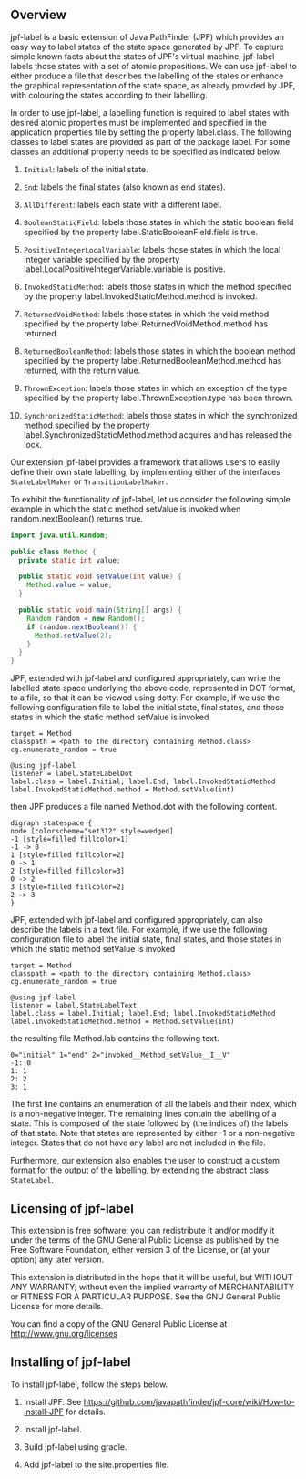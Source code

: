 Overview
--------

jpf-label is a basic extension of Java PathFinder (JPF) which provides an
easy way to label states of the state space generated by JPF.  To capture
simple known facts about the states of JPF's virtual machine, jpf-label
labels those states with a set of atomic propositions. We can use
jpf-label to either produce a file that describes the labelling of the
states or enhance the graphical representation of the state space,
as already provided by JPF, with colouring the states according to their
labelling.

In order to use jpf-label, a labelling function is required
to label states with desired atomic properties must be
implemented and specified in the application properties
file by setting the property label.class. The following
classes to label states are provided as part of the package
label.  For some classes an additional property needs to be specified as
indicated below.

1. `Initial`: labels of the initial state.

2. `End`: labels the final states (also known as end states).

3. `AllDifferent`: labels each state with a different label.

4. `BooleanStaticField`: labels those states in which the static boolean
   field specified by the property label.StaticBooleanField.field is true.

5. `PositiveIntegerLocalVariable`: labels those states in which the local
   integer variable specified by the property
   label.LocalPositiveIntegerVariable.variable is positive.

6. `InvokedStaticMethod`: labels those states in which the method
   specified by the property label.InvokedStaticMethod.method is invoked.

7. `ReturnedVoidMethod`: labels those states in which the void method
   specified by the property label.ReturnedVoidMethod.method has returned.

8. `ReturnedBooleanMethod`: labels those states in which the boolean
   method specified by the property label.ReturnedBooleanMethod.method
   has returned, with the return value.

9. `ThrownException`: labels those states in which an exception of the
   type specified by the property label.ThrownException.type has
   been thrown.

10. `SynchronizedStaticMethod`: labels those states in which the
    synchronized method specified by the property
    label.SynchronizedStaticMethod.method acquires and has released the
    lock.

Our extension jpf-label provides a framework that allows users to easily
define their own state labelling, by implementing either of the interfaces
`StateLabelMaker` or `TransitionLabelMaker`.

To exhibit the functionality of jpf-label, let us consider the following
simple example in which the static method setValue is invoked when
random.nextBoolean() returns true.

```java
import java.util.Random;

public class Method {
  private static int value;

  public static void setValue(int value) {
    Method.value = value;
  }

  public static void main(String[] args) {
    Random random = new Random();
    if (random.nextBoolean()) {
      Method.setValue(2);
    }
  }
}
```

JPF, extended with jpf-label and configured appropriately, can write the
labelled state space underlying the above code, represented in DOT
format, to a file, so that it can be viewed using dotty.  For example,
if we use the following configuration file to label the initial state,
final states, and those states in which the static method setValue is
invoked

    target = Method
    classpath = <path to the directory containing Method.class>
    cg.enumerate_random = true

    @using jpf-label
    listener = label.StateLabelDot
    label.class = label.Initial; label.End; label.InvokedStaticMethod
    label.InvokedStaticMethod.method = Method.setValue(int)

then JPF produces a file named Method.dot with the following content.

    digraph statespace {
    node [colorscheme="set312" style=wedged]
    -1 [style=filled fillcolor=1]
    -1 -> 0
    1 [style=filled fillcolor=2]
    0 -> 1
    2 [style=filled fillcolor=3]
    0 -> 2
    3 [style=filled fillcolor=2]
    2 -> 3
    }

JPF, extended with jpf-label and configured appropriately, can
also describe the labels in a text file.  For example, if we use the
following configuration file to label the initial state, final states,
and those states in which the static method setValue is invoked

    target = Method
    classpath = <path to the directory containing Method.class>
    cg.enumerate_random = true

    @using jpf-label
    listener = label.StateLabelText
    label.class = label.Initial; label.End; label.InvokedStaticMethod
    label.InvokedStaticMethod.method = Method.setValue(int)

the resulting file Method.lab contains the following text.

    0="initial" 1="end" 2="invoked__Method_setValue__I__V"
    -1: 0
    1: 1
    2: 2
    3: 1

The first line contains an enumeration of all the labels and their index,
which is a non-negative integer. The remaining lines  contain the
labelling of a state.  This is composed of the state followed by (the
indices of) the labels of that state.  Note that states are represented by
either -1 or a non-negative integer.  States that do not have any label
are not included in the file.

Furthermore, our extension also enables the user to construct a custom
format for the output of the labelling, by extending the abstract class
`StateLabel`.

Licensing of jpf-label
----------------------

This extension is free software: you can redistribute it and/or modify
it under the terms of the GNU General Public License as published by
the Free Software Foundation, either version 3 of the License, or
(at your option) any later version.

This extension is distributed in the hope that it will be useful,
but WITHOUT ANY WARRANTY; without even the implied warranty of
MERCHANTABILITY or FITNESS FOR A PARTICULAR PURPOSE.  See the
GNU General Public License for more details.

You can find a copy of the GNU General Public License at
http://www.gnu.org/licenses

Installing of jpf-label
-----------------------

To install jpf-label, follow the steps below.

1. Install JPF.
   See https://github.com/javapathfinder/jpf-core/wiki/How-to-install-JPF
   for details.

2. Install jpf-label.

3. Build jpf-label using gradle.

4. Add jpf-label to the site.properties file.
